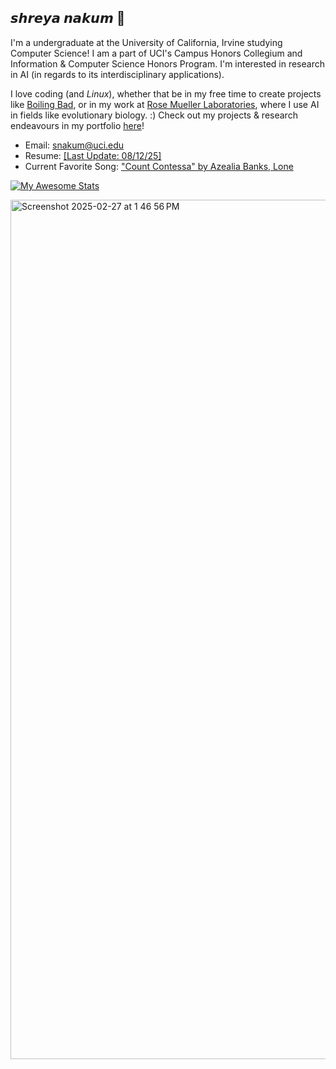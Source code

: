 ## 𝙨𝙝𝙧𝙚𝙮𝙖 𝙣𝙖𝙠𝙪𝙢 🌌
I'm a undergraduate at the University of California, Irvine studying Computer Science! I am a part of UCI's Campus Honors Collegium and Information & Computer Science Honors Program. I'm interested in research in AI (in regards to its interdisciplinary applications).

I love coding (and _Linux_), whether that be in my free time to create projects like [Boiling Bad](https://sn82978.github.io/BOILING-BAD/), or in my work at [Rose Mueller Laboratories](https://rosemuellerlabs.bio.uci.edu/), where I use AI in fields like evolutionary biology.
:)
Check out my projects & research endeavours in my portfolio [here](https://sn82978.github.io/)!

- Email: [snakum@uci.edu](mailto:snakum@uci.edu)
- Resume: [[Last Update: 08/12/25]](https://www.overleaf.com/read/xybzcsttbhfw#5b2f24)
- Current Favorite Song: ["Count Contessa" by Azealia Banks, Lone](https://open.spotify.com/track/4QpGrDM7EsvbeaZ5G1Nu3j?si=2ec7581d52514c04)


[![My Awesome Stats](https://awesome-github-stats.azurewebsites.net/user-stats/sn82978)](https://git.io/awesome-stats-card)

<img width="1375" alt="Screenshot 2025-02-27 at 1 46 56 PM" src="https://github.com/user-attachments/assets/8a994977-7a53-478f-a61a-67f68a516e99" />
